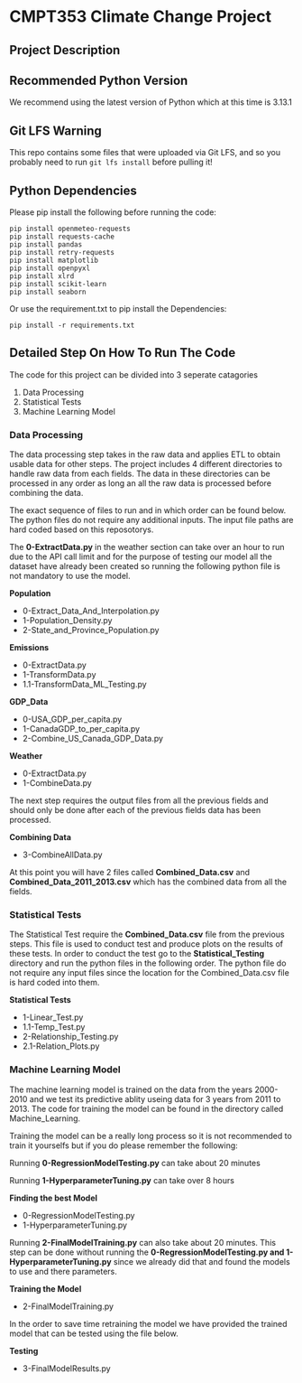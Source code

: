 # CMPT353 Climate Change Project
## Project Description

## Recommended Python Version
We recommend using the latest version of Python which at this time is 3.13.1

## Git LFS Warning
This repo contains some files that were uploaded via Git LFS, and so you probably need to run `git lfs install` before pulling it!

## Python Dependencies
Please pip install the following before running the code:
```
pip install openmeteo-requests
pip install requests-cache
pip install pandas
pip install retry-requests
pip install matplotlib
pip install openpyxl
pip install xlrd
pip install scikit-learn
pip install seaborn
```
Or use the requirement.txt to pip install the Dependencies:
```
pip install -r requirements.txt
```
## Detailed Step On How To Run The Code
The code for this project can be divided into 3 seperate catagories
1. Data Processing
2. Statistical Tests
3. Machine Learning Model

### Data Processing
The data processing step takes in the raw data and applies ETL to obtain usable data for other steps. The project includes 4 different directories to handle raw data from each fields. The data in these directories can be processed in any order as long an all the raw data is processed before combining the data.

The exact sequence of files to run and in which order can be found below. The python files do not require any additional inputs. The input file paths are hard coded based on this reposotorys.

The **0-ExtractData.py** in the weather section can take over an hour to run due to the API call limit and for the purpose of testing our model all the dataset have already been created so running the following python file is not mandatory to use the model.

**Population**
- 0-Extract_Data_And_Interpolation.py
- 1-Population_Density.py
- 2-State_and_Province_Population.py

**Emissions**
- 0-ExtractData.py
- 1-TransformData.py
- 1.1-TransformData_ML_Testing.py

**GDP_Data**
- 0-USA_GDP_per_capita.py
- 1-CanadaGDP_to_per_capita.py
- 2-Combine_US_Canada_GDP_Data.py

**Weather**
- 0-ExtractData.py
- 1-CombineData.py

The next step requires the output files from all the previous fields and should only be done after each of the previous fields data has been processed.

**Combining Data**
- 3-CombineAllData.py

At this point you will have 2 files called **Combined_Data.csv** and **Combined_Data_2011_2013.csv** which has the combined data from all the fields.

### Statistical Tests
The Statistical Test require the **Combined_Data.csv** file from the previous steps. This file is used to conduct test and produce plots on the results of these tests. In order to conduct the test go to the **Statistical_Testing** directory and run the python files in the following order. The python file do not require any input files since the location for the Combined_Data.csv file is hard coded into them.

**Statistical Tests**
- 1-Linear_Test.py
- 1.1-Temp_Test.py
- 2-Relationship_Testing.py
- 2.1-Relation_Plots.py

### Machine Learning Model
The machine learning model is trained on the data from the years 2000-2010 and we test its predictive ablity useing data for 3 years from 2011 to 2013. The code for training the model can be found in the directory called Machine_Learning.

Training the model can be a really long process so it is not recommended to train it yourselfs but if you do please remember the following:

Running **0-RegressionModelTesting.py** can take about 20 minutes

Running **1-HyperparameterTuning.py** can take over 8 hours

**Finding the best Model**
- 0-RegressionModelTesting.py
- 1-HyperparameterTuning.py

Running **2-FinalModelTraining.py** can also take about 20 minutes. This step can be done without running the **0-RegressionModelTesting.py and 1-HyperparameterTuning.py** since we already did that and found the models to use and there parameters.

**Training the Model**
- 2-FinalModelTraining.py

In the order to save time retraining the model we have provided the trained model that can be tested using the file below.

**Testing**
- 3-FinalModelResults.py


